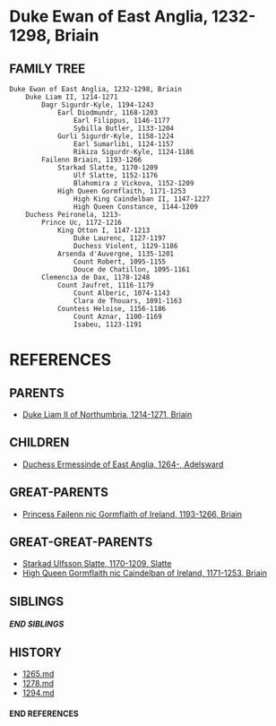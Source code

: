 # Duke Ewan of East Anglia, 1232-1298, Briain

## FAMILY TREE

```
Duke Ewan of East Anglia, 1232-1298, Briain
    Duke Liam II, 1214-1271
        Dagr Sigurdr-Kyle, 1194-1243
            Earl Diodmundr, 1168-1203
                Earl Filippus, 1146-1177
                Sybilla Butler, 1133-1204
            Gurli Sigurdr-Kyle, 1158-1224
                Earl Sumarlibi, 1124-1157
                Rikiza Sigurdr-Kyle, 1124-1186
        Failenn Briain, 1193-1266
            Starkad Slatte, 1170-1209
                Ulf Slatte, 1152-1176
                Blahomira z Vickova, 1152-1209
            High Queen Gormflaith, 1171-1253    
                High King Caindelban II, 1147-1227
                High Queen Constance, 1144-1209
    Duchess Peironela, 1213-
        Prince Uc, 1172-1216
            King Otton I, 1147-1213
                Duke Laurenc, 1127-1197
                Duchess Violent, 1129-1186
            Arsenda d'Auvergne, 1135-1201
                Count Robert, 1095-1155
                Douce de Chatillon, 1095-1161
        Clemencia de Dax, 1178-1248
            Count Jaufret, 1116-1179    
                Count Alberic, 1074-1143
                Clara de Thouars, 1091-1163
            Countess Heloise, 1156-1186
                Count Aznar, 1100-1169
                Isabeu, 1123-1191
```


# REFERENCES

## PARENTS 
* [Duke Liam II of Northumbria, 1214-1271, Briain](liam_ii_1214.md)

## CHILDREN 
* [Duchess Ermessinde of East Anglia, 1264-, Adelsward](ermessinde_1264.md)


## GREAT-PARENTS 
* [Princess Failenn nic Gormflaith of Ireland, 1193-1266, Briain](failenn_nic_gormflaith_1193.md)


## GREAT-GREAT-PARENTS 
* [Starkad Ulfsson Slatte, 1170-1209, Slatte](starkad_ulfsson_1170.md)
* [High Queen Gormflaith nic Caindelban of Ireland, 1171-1253, Briain](gormflaith_nic_caindelban_1171.md)

## SIBLINGS

##### END SIBLINGS  
## HISTORY
* [1265.md](../h/1265.md)
* [1278.md](../h/1278.md)
* [1294.md](../h/1294.md)

#### END REFERENCES
